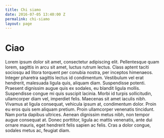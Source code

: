 ```yaml
---
title: Chi siamo
date: 2016-07-05 13:40:00 Z
permalink: chi-siamo
layout: page
---
```


# Ciao

Lorem ipsum dolor sit amet, consectetur adipiscing elit. Pellentesque quam lorem, sagittis in arcu sit amet, luctus rutrum lectus. Class aptent taciti sociosqu ad litora torquent per conubia nostra, per inceptos himenaeos. Integer pharetra sagittis lectus id condimentum. Vestibulum vel erat hendrerit, malesuada ligula quis, aliquam diam. Suspendisse potenti. Praesent dignissim augue quis ex sodales, eu blandit ligula mollis. Suspendisse congue mi quis suscipit lacinia. Morbi id turpis sollicitudin, ullamcorper diam vel, imperdiet felis. Maecenas sit amet iaculis nibh. Vivamus at ligula consequat, vehicula ipsum at, condimentum dolor. Proin eu eros quis sem aliquam pretium. Proin ullamcorper venenatis tincidunt. Nam porta dapibus ultrices. Aenean dignissim metus nibh, non tempor augue consequat at. Donec porttitor, ligula ac mattis venenatis, ante dui ornare mauris, eget hendrerit felis sapien ac felis. Cras a dolor congue, sodales metus ac, feugiat diam.